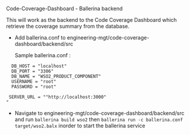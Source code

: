 Code-Coverage-Dashboard - Ballerina backend

This will work as the backend to the Code Coverage Dashboard which retrieve the coverage summary from the database.

- Add ballerina.conf to engineering-mgt/code-coverage-dashboard/backend/src

  Sample ballerina.conf :
```
  DB_HOST = "localhost"
  DB_PORT = "3306"
  DB_NAME = "WSO2_PRODUCT_COMPONENT"
  USERNAME = "root"
  PASSWORD = "root"
  
 SERVER_URL = ""http://localhost:3000"
"
```

- Navigate to engineering-mgt/code-coverage-dashboard/backend/src and run `ballerina build wso2` then `ballerina run -c ballerina.conf target/wso2.balx` inorder to start the ballerina service